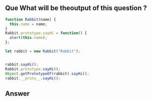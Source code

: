 ## Que What will be theoutput of this question ?
```javascript
function Rabbit(name) {
  this.name = name;
}
Rabbit.prototype.sayHi = function() {
  alert(this.name);
};

let rabbit = new Rabbit("Rabbit");


rabbit.sayHi();
Rabbit.prototype.sayHi();
Object.getPrototypeOf(rabbit).sayHi();
rabbit.__proto__.sayHi();
```

## Answer 
<!-- rabbit.sayHi();                        // Rabbit
Rabbit.prototype.sayHi();              // undefined
Object.getPrototypeOf(rabbit).sayHi(); // undefined
rabbit.__proto__.sayHi();              // undefined -->
